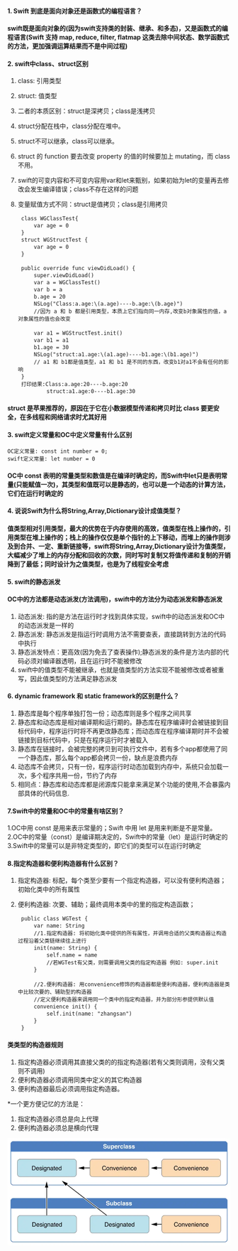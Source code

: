 #### 1. Swift 到底是面向对象还是函数式的编程语言？
#### swift既是面向对象的(因为swift支持类的封装、继承、和多态)，又是函数式的编程语言(Swift 支持 map, reduce, filter, flatmap 这类去除中间状态、数学函数式的方法，更加强调运算结果而不是中间过程)

#### 2. swift中class、struct区别
1. class: 引用类型
2. struct: 值类型
3. 二者的本质区别：struct是深拷贝；class是浅拷贝
4. struct分配在栈中，class分配在堆中。
5. struct不可以继承，class可以继承。
6. struct 的 function 要去改变 property 的值的时候要加上 mutating，而 class 不用。
7. swift的可变内容和不可变内容用var和let来甄别，如果初始为let的变量再去修改会发生编译错误；class不存在这样的问题
8. 变量赋值方式不同：struct是值拷贝；class是引用拷贝

        class WGClassTest{
            var age = 0
        }
        struct WGStructTest {
            var age = 0
        }

        public override func viewDidLoad() {
            super.viewDidLoad()
            var a = WGClassTest()
            var b = a
            b.age = 20
            NSLog("Class:a.age:\(a.age)----b.age:\(b.age)")
            //因为 a 和 b 都是引用类型，本质上它们指向同一内存,改变b对象属性的值，a对象属性的值也会改变
            
            var a1 = WGStructTest.init()
            var b1 = a1
            b1.age = 30
            NSLog("struct:a1.age:\(a1.age)----b1.age:\(b1.age)")
            // a1 和 b1都是值类型，a1 和 b1 是不同的东西，改变b1对a1不会有任何的影响
        }
        打印结果:Class:a.age:20----b.age:20
                struct:a1.age:0----b1.age:30

#### struct 是苹果推荐的，原因在于它在小数据模型传递和拷贝时比 class 要更安全，在多线程和网络请求时尤其好用
#### 3. swift定义常量和OC中定义常量有什么区别
    OC定义常量: const int number = 0;
    swift定义常量: let number = 0
####  OC中 const 表明的常量类型和数值是在**编译时**确定的，而Swift中let只是表明常量(只能赋值一次)，其类型和值既可以是静态的，也可以是一个动态的计算方法，它们在**运行时**确定的

#### 4. 说说Swift为什么将String,Array,Dictionary设计成值类型？
#### 值类型相对引用类型，最大的优势在于内存使用的高效，值类型在栈上操作的，引用类型在堆上操作的；栈上的操作仅仅是单个指针的上下移动，而堆上的操作则涉及到合并、一定、重新链接等，swift将String,Array,Dictionary设计为值类型，大幅减少了堆上的内存分配和回收的次数，同时写时复制又将值传递和复制的开销降到了最低；同时设计为之值类型，也是为了线程安全考虑


#### 5. swift的静态派发
#### OC中的方法都是**动态派发**(方法调用)，swift中的方法分为**动态派发**和**静态派发**
1. 动态派发:  指的是方法在运行时才找到具体实现，swift中的动态派发和OC中的动态派发是一样的
2. 静态派发: 静态派发是指运行时调用方法不需要查表，直接跳转到方法的代码中执行
3. 静态派发特点：更高效(因为免去了查表操作);静态派发的条件是方法内部的代码必须对编译器透明，且在运行时不能被修改
4. swift中的值类型不能被继承，也就是值类型的方法实现不能被修改或者被重写，因此值类型的方法满足静态派发

#### 6. dynamic framework 和 static framework的区别是什么？
1. 静态库是每个程序单独打包一份；动态库则是多个程序之间共享
2. 静态库和动态库是相对编译期和运行期的。静态库在程序编译时会被链接到目标代码中，程序运行时将不再更改静态库；而动态库在程序编译期时并不会被链接到目标代码中，只是在程序运行时才被载入
3. 静态库在链接时，会被完整的拷贝到可执行文件中，若有多个app都使用了同一个静态库，那么每个app都会拷贝一份，缺点是浪费内存
4. 动态库不会拷贝，只有一份，程序运行时动态加载到内存中，系统只会加载一次，多个程序共用一份，节约了内存
5. 相同点：静态库和动态库都是闭源库只能拿来满足某个功能的使用,不会暴露内部具体的代码信息.

#### 7.Swift中的常量和OC中的常量有啥区别？
1.OC中用 const 是用来表示常量的；Swift 中用 let 是用来判断是不是常量。
2.OC中的常量（const）是编译期决定的，Swift中的常量（let）是运行时确定的
3.Swift中的常量可以是非特定类型的，即它们的类型可以在运行时确定

#### 8.指定构造器和便利构造器有什么区别？
1. 指定构造器: 标配，每个类至少要有一个指定构造器，可以没有便利构造器；初始化类中的所有属性
2. 便利构造器: 次要、辅助；最终调用本类中的里的指定构造函数；

        public class WGTest {
            var name: String
            //1.指定构造器: 将初始化类中提供的所有属性，并调用合适的父类构造器让构造过程沿着父类链继续往上进行
            init(name: String) {
                self.name = name
                //若WGTest有父类，则需要调用父类的指定构造器 例如: super.init
            }
            
            //2.便利构造器: 用convenience修饰的构造器都是便利构造器，便利构造器是类中比较次要的、辅助型的构造器
            //定义便利构造器来调用同一个类中的指定构造器，并为部分形参提供默认值
            convenience init() {
                self.init(name: "zhangsan")
            }
        }
#### 类类型的构造器规则
1. 指定构造器必须调用其直接父类的的指定构造器(若有父类则调用，没有父类则不调用)
2. 便利构造器必须调用同类中定义的其它构造器
3. 便利构造器最后必须调用指定构造器。

*一个更方便记忆的方法是：
1. 指定构造器必须总是向上代理
2. 便利构造器必须总是横向代理 

![图片](https://github.com/WGFcode/WGFcodeNotes/blob/master/WGFcodeNotes/WGScreenshots/init.jpg)
                   





























